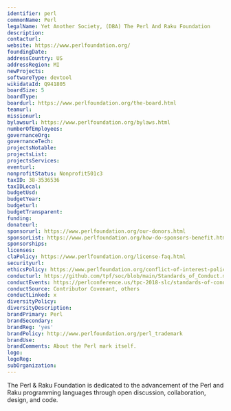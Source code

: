 ```yaml
---
identifier: perl
commonName: Perl
legalName: Yet Another Society, (DBA) The Perl And Raku Foundation
description:
contacturl:
website: https://www.perlfoundation.org/
foundingDate:
addressCountry: US
addressRegion: MI
newProjects:
softwareType: devtool
wikidataId: Q941805
boardSize: 5
boardType:
boardurl: https://www.perlfoundation.org/the-board.html
teamurl:
missionurl:
bylawsurl: https://www.perlfoundation.org/bylaws.html
numberOfEmployees:
governanceOrg:
governanceTech:
projectsNotable:
projectsList:
projectsServices:
eventurl:
nonprofitStatus: Nonprofit501c3
taxID: 38-3536536
taxIDLocal:
budgetUsd:
budgetYear:
budgeturl:
budgetTransparent:
funding:
donateurl:
sponsorurl: https://www.perlfoundation.org/our-donors.html
sponsorList: https://www.perlfoundation.org/how-do-sponsors-benefit.html
sponsorships:
licenses:
claPolicy: https://www.perlfoundation.org/license-faq.html
securityurl:
ethicsPolicy: https://www.perlfoundation.org/conflict-of-interest-policy.html
conducturl: https://github.com/tpf/soc/blob/main/Standards_of_Conduct.md
conductEvents: https://perlconference.us/tpc-2018-slc/standards-of-conduct/
conductSource: Contributor Covenant, others
conductLinked: x
diversityPolicy:
diversityDescription:
brandPrimary: Perl
brandSecondary:
brandReg: 'yes'
brandPolicy: http://www.perlfoundation.org/perl_trademark
brandUse:
brandComments: About the Perl mark itself.
logo:
logoReg:
subOrganization:
---
```


The Perl & Raku Foundation is dedicated to the advancement of the Perl and Raku programming languages through open discussion, collaboration, design, and code.
